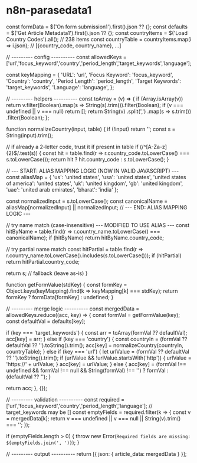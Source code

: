 # n8n-parasedata1
const formData = $('On form submission1').first().json ?? {};
const defaults = $('Get Article Metadata1').first().json ?? {};
const countryItems = $('Load Country Codes').all();              // 238 items
const countryTable = countryItems.map(i => i.json);              // [{country_code, country_name}, ...]

// --------- config ----------
const allowedKeys = ['url','focus_keyword','country','period_length','target_keywords','language'];

const keyMapping = {
  'URL': 'url',
  'Focus Keyword': 'focus_keyword',
  'Country': 'country',
  'Period Length': 'period_length',
  'Target Keywords': 'target_keywords',
  'Language': 'language',
};

// --------- helpers ----------
const toArray = (v) => {
  if (Array.isArray(v)) return v.filter(Boolean).map(s => String(s).trim()).filter(Boolean);
  if (v === undefined || v === null) return [];
  return String(v)
    .split(',')
    .map(s => s.trim())
    .filter(Boolean);
};

function normalizeCountry(input, table) {
  if (!input) return '';
  const s = String(input).trim();

  // if already a 2-letter code, trust it if present in table
  if (/^[A-Za-z]{2}$/.test(s)) {
    const hit = table.find(r => r.country_code.toLowerCase() === s.toLowerCase());
    return hit ? hit.country_code : s.toLowerCase();
  }

  // --- START: ALIAS MAPPING LOGIC (NOW IN VALID JAVASCRIPT) ---
  const aliasMap = {
    'us': 'united states',
    'usa': 'united states',
    'united states of america': 'united states',
    'uk': 'united kingdom',
    'gb': 'united kingdom',
    'uae': 'united arab emirates',
    'bharat': 'india'
  };

  const normalizedInput = s.toLowerCase();
  const canonicalName = aliasMap[normalizedInput] || normalizedInput;
  // --- END: ALIAS MAPPING LOGIC ---

  // try name match (case-insensitive) --- MODIFIED TO USE ALIAS ---
  const hitByName = table.find(r => r.country_name.toLowerCase() === canonicalName);
  if (hitByName) return hitByName.country_code;

  // try partial name match
  const hitPartial = table.find(r => r.country_name.toLowerCase().includes(s.toLowerCase()));
  if (hitPartial) return hitPartial.country_code;

  return s; // fallback (leave as-is)
}

function getFormValue(stdKey) {
  const formKey = Object.keys(keyMapping).find(k => keyMapping[k] === stdKey);
  return formKey ? formData[formKey] : undefined;
}

// --------- merge logic ----------
const mergedData = allowedKeys.reduce((acc, key) => {
  const formVal = getFormValue(key);
  const defaultVal = defaults[key];

  if (key === 'target_keywords') {
    const arr = toArray(formVal ?? defaultVal);
    acc[key] = arr;
  } else if (key === 'country') {
    const countryIn = (formVal ?? defaultVal ?? '').toString().trim();
    acc[key] = normalizeCountry(countryIn, countryTable);
  } 
  else if (key === 'url') {
    let urlValue = (formVal ?? defaultVal ?? '').toString().trim();
    if (urlValue && !urlValue.startsWith('http')) {
      urlValue = 'https://' + urlValue;
    }
    acc[key] = urlValue;
  }
  else {
    acc[key] = (formVal !== undefined && formVal !== null && String(formVal) !== '')
      ? formVal
      : (defaultVal ?? '');
  }

  return acc;
}, {});

// --------- validation ----------
const required = ['url','focus_keyword','country','period_length','language']; // target_keywords may be []
const emptyFields = required.filter(k => {
  const v = mergedData[k];
  return v === undefined || v === null || String(v).trim() === '';
});

if (emptyFields.length > 0) {
  throw new Error(`Required fields are missing: ${emptyFields.join(', ')}`);
}

// --------- output ----------
return [{ json: { article_data: mergedData } }];
